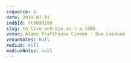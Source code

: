 ```yaml
---
sequence: 1
date: 2019-07-31
imdbId: tt0090180
slug: to-live-and-die-in-l-a-1985
venue: Alamo Drafthouse Cinema - One Loudoun
venueNotes: null
medium: null
mediumNotes: null
---
```


